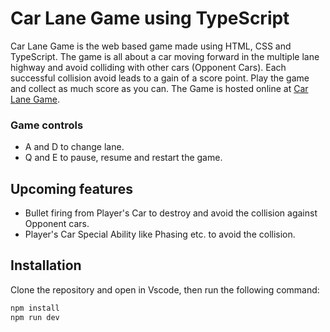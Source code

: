 # Car Lane Game using TypeScript

Car Lane Game is the web based game made using HTML, CSS and TypeScript. The game is all about a car moving forward in the multiple lane highway and avoid colliding with other cars (Opponent Cars). Each successful collision avoid leads to a gain of a score point. Play the game and collect as much score as you can.
The Game is hosted online at [Car Lane Game](https://znis.github.io/LF-SE-Fellowship-TS-Assignment-Car-Lane-Game/).
### Game controls
- A and D to change lane.
- Q and E to pause, resume and restart the game.

## Upcoming features
- Bullet firing from Player's Car to destroy and avoid the collision against Opponent cars.
- Player's Car Special Ability like Phasing etc. to avoid the collision.
## Installation

Clone the repository and open in Vscode, then run the following command:

```bash
npm install
npm run dev
```
